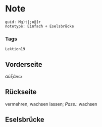 # Note
```
guid: Mg)t|;o@]r
notetype: Einfach + Eselsbrücke
```

### Tags
```
Lektion19
```

## Vorderseite
αὐξάνω

## Rückseite
vermehren, wachsen lassen; 
<i>Pass.</i>: wachsen

## Eselsbrücke


